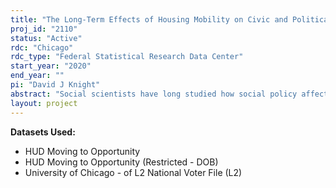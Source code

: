 ```yaml
---
title: "The Long-Term Effects of Housing Mobility on Civic and Political Participation"
proj_id: "2110"
status: "Active"
rdc: "Chicago"
rdc_type: "Federal Statistical Research Data Center"
start_year: "2020"
end_year: ""
pi: "David J Knight"
abstract: "Social scientists have long studied how social policy affects electoral participation, but causal identification is difficult since citizens are not randomly assigned to receive government benefits. We plan to tackle this question by using data from the Moving to Opportunity (MTO) field experiment that sought to move low-income Americans away from concentrated poverty. Funding from the grant will allow us to merge national voter file data with the MTO data so that we can study the downstream effects of receiving housing vouchers on electoral participation for both adult subjects and former child subjects."
layout: project
---
```


**Datasets Used:**

  - HUD Moving to Opportunity 
  - HUD Moving to Opportunity (Restricted - DOB) 
  - University of Chicago - of L2 National Voter File (L2) 

